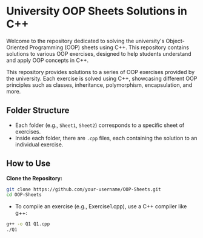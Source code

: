 # University OOP Sheets Solutions in C++

Welcome to the repository dedicated to solving the university's Object-Oriented Programming (OOP) sheets using C++. This repository contains solutions to various OOP exercises, designed to help students understand and apply OOP concepts in C++.

This repository provides solutions to a series of OOP exercises provided by the university. Each exercise is solved using C++, showcasing different OOP principles such as classes, inheritance, polymorphism, encapsulation, and more.

## Folder Structure

- Each folder (e.g., `Sheet1`, `Sheet2`) corresponds to a specific sheet of exercises.
- Inside each folder, there are `.cpp` files, each containing the solution to an individual exercise.

## How to Use
 **Clone the Repository:**
   ```sh
   git clone https://github.com/your-username/OOP-Sheets.git
   cd OOP-Sheets
```

- To compile an exercise (e.g., Exercise1.cpp), use a C++ compiler like g++:
```sh
g++ -o Q1 Q1.cpp
./Q1
```
  

   

